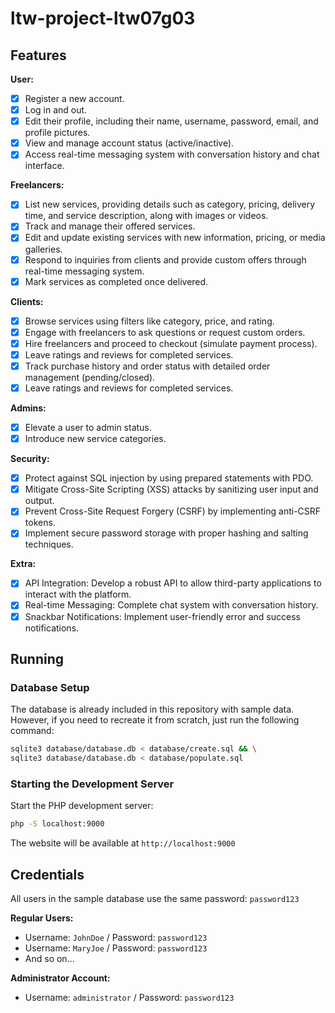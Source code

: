 # ltw-project-ltw07g03

## Features

**User:**

- [x] Register a new account.
- [x] Log in and out.
- [x] Edit their profile, including their name, username, password, email, and profile pictures.
- [x] View and manage account status (active/inactive).
- [x] Access real-time messaging system with conversation history and chat interface.

**Freelancers:**

- [x] List new services, providing details such as category, pricing, delivery time, and service description, along with images or videos.
- [x] Track and manage their offered services.
- [x] Edit and update existing services with new information, pricing, or media galleries.
- [x] Respond to inquiries from clients and provide custom offers through real-time messaging system.
- [x] Mark services as completed once delivered.

**Clients:**

- [x] Browse services using filters like category, price, and rating.
- [x] Engage with freelancers to ask questions or request custom orders.
- [x] Hire freelancers and proceed to checkout (simulate payment process).
- [x] Leave ratings and reviews for completed services.
- [x] Track purchase history and order status with detailed order management (pending/closed).
- [x] Leave ratings and reviews for completed services.

**Admins:**

- [x] Elevate a user to admin status.
- [x] Introduce new service categories.

**Security:**

- [x] Protect against SQL injection by using prepared statements with PDO.
- [x] Mitigate Cross-Site Scripting (XSS) attacks by sanitizing user input and output.
- [x] Prevent Cross-Site Request Forgery (CSRF) by implementing anti-CSRF tokens.
- [x] Implement secure password storage with proper hashing and salting techniques.

**Extra:**

- [x] API Integration: Develop a robust API to allow third-party applications to interact with the platform.
- [x] Real-time Messaging: Complete chat system with conversation history.
- [x] Snackbar Notifications: Implement user-friendly error and success notifications.

## Running

### Database Setup

The database is already included in this repository with sample data. However, if you need to recreate it from scratch, just run the following command:

```bash
sqlite3 database/database.db < database/create.sql && \
sqlite3 database/database.db < database/populate.sql
```

### Starting the Development Server

Start the PHP development server:

```bash
php -S localhost:9000
```

The website will be available at `http://localhost:9000`

## Credentials

All users in the sample database use the same password: `password123`

**Regular Users:**

- Username: `JohnDoe` / Password: `password123`
- Username: `MaryJoe` / Password: `password123`
- And so on...

**Administrator Account:**

- Username: `administrator` / Password: `password123`
